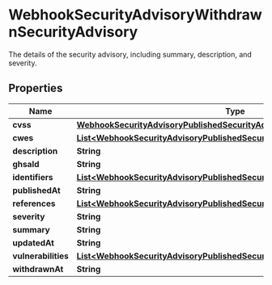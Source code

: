 

# WebhookSecurityAdvisoryWithdrawnSecurityAdvisory

The details of the security advisory, including summary, description, and severity.

## Properties

| Name | Type | Description | Notes |
|------------ | ------------- | ------------- | -------------|
|**cvss** | [**WebhookSecurityAdvisoryPublishedSecurityAdvisoryCvss**](WebhookSecurityAdvisoryPublishedSecurityAdvisoryCvss.md) |  |  |
|**cwes** | [**List&lt;WebhookSecurityAdvisoryPublishedSecurityAdvisoryCwesInner&gt;**](WebhookSecurityAdvisoryPublishedSecurityAdvisoryCwesInner.md) |  |  |
|**description** | **String** |  |  |
|**ghsaId** | **String** |  |  |
|**identifiers** | [**List&lt;WebhookSecurityAdvisoryPublishedSecurityAdvisoryIdentifiersInner&gt;**](WebhookSecurityAdvisoryPublishedSecurityAdvisoryIdentifiersInner.md) |  |  |
|**publishedAt** | **String** |  |  |
|**references** | [**List&lt;WebhookSecurityAdvisoryPublishedSecurityAdvisoryReferencesInner&gt;**](WebhookSecurityAdvisoryPublishedSecurityAdvisoryReferencesInner.md) |  |  |
|**severity** | **String** |  |  |
|**summary** | **String** |  |  |
|**updatedAt** | **String** |  |  |
|**vulnerabilities** | [**List&lt;WebhookSecurityAdvisoryPublishedSecurityAdvisoryVulnerabilitiesInner&gt;**](WebhookSecurityAdvisoryPublishedSecurityAdvisoryVulnerabilitiesInner.md) |  |  |
|**withdrawnAt** | **String** |  |  |



